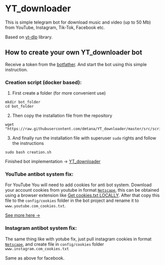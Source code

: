 # YT_downloader

This is simple telegram bot for download music and video (up to 50 Mb) from YouTube, Instagram, Tik-Tok, Facebook etc. 

Based on <a href="https://github.com/yt-dlp/yt-dlp">yt-dlp</a> library.

<h2>How to create your own YT_downloader bot</h2>

Receive a token from the <a href="https://t.me/BotFather">botfather</a>. And start the bot using this simple instruction.

<h3>Creation script (docker based):</h3>

1. First create a folder (for more convenient use)
<pre>
<code>mkdir bot_folder
cd bot_folder</code>
</pre>
    
2. Then copy the installation file from the repository
<pre>
<code>wget "https://raw.githubusercontent.com/dmtana/YT_downloader/master/src/scripts/creation.sh"</code>
</pre>  

3. And finally run the installation file with superuser <code>sudo</code> rights and follow the instructions
<pre>
<code>sudo bash creation.sh</code>
</pre>

Finished bot implementation -> <a href="https://t.me/yt_downloader_dmtana_bot">YT_downloader</a>

<h3>YouTube antibot system fix:</h3>
For YouTube You will need to add cookies for anti bot system. Download your account cookies from youtube in format <code><a href="https://docs.cyotek.com/cyowcopy/1.10/netscapecookieformat.html">Netscape</a></code>, this can be obtained using a browser extension like <a href="https://chromewebstore.google.com/detail/get-cookiestxt-locally/cclelndahbckbenkjhflpdbgdldlbecc">Get cookies.txt LOCALLY</a>. After that copy this file to the <code>config/cookies</code> folder in the bot project and rename it to <code>www.youtube.com_cookies.txt</code>. 

<a href="https://github.com/yt-dlp/yt-dlp/wiki/FAQ#how-do-i-pass-cookies-to-yt-dlp">See more here -></a>


<h3>Instagram antibot system fix:</h3>
The same thing like with yotube fix, just pull instagram cookies in format <code><a href="https://docs.cyotek.com/cyowcopy/1.10/netscapecookieformat.html">Netscape</a></code>, and create file in <code>config/cookies</code> folder <code>www.instagram.com_cookies.txt</code>

Same as above for facebook.
